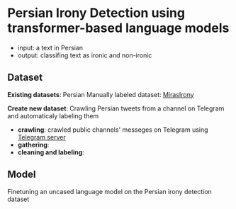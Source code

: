 # Persian Irony Detection using transformer-based language models

- input: a text in Persian
- output: classifing text as ironic and non-ironic

## Dataset
**Existing datasets**: Persian Manually labeled dataset: [MirasIrony](https://github.com/miras-tech/MirasText/tree/master/MirasIrony) 

**Create new dataset**: Crawling Persian tweets from a channel on Telegram and automaticaly labeling them
- **crawling**: crawled public channels' messeges on Telegram using [Telegram server](https://tg.i-c-a.su/)
- **gathering**: 
- **cleaning and labeling**:

## Model
Finetuning an uncased language model on the Persian irony detection dataset